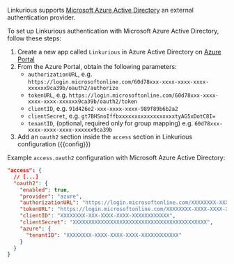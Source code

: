 Linkurious supports [Microsoft Azure Active Directory](https://docs.microsoft.com/en-us/azure/active-directory/active-directory-whatis)
an external authentication provider.

To set up Linkurious authentication with Microsoft Azure Active Directory, follow these steps:

1. Create a new app called `Linkurious` in Azure Active Directory on [Azure Portal](https://portal.azure.com)
2. From the Azure Portal, obtain the following parameters:
   - `authorizationURL`, e.g. `https://login.microsoftonline.com/60d78xxx-xxxx-xxxx-xxxx-xxxxxx9ca39b/oauth2/authorize`
   - `tokenURL`, e.g. `https://login.microsoftonline.com/60d78xxx-xxxx-xxxx-xxxx-xxxxxx9ca39b/oauth2/token`
   - `clientID`, e.g. `91d426e2-xxx-xxxx-xxxx-989f89b6b2a2`
   - `clientSecret`, e.g. `gt7BHSnoIffbxxxxxxxxxxxxxxxxxxtyAG5xDotC8I=`
   - `tenantID`, (optional, required only for group mapping) e.g. `60d78xxx-xxxx-xxxx-xxxx-xxxxxx9ca39b`
3. Add an `oauth2` section inside the `access` section in Linkurious configuration ({{config}})

Example `access.oauth2` configuration with Microsoft Azure Active Directory:

```json
"access": {
  // [...]
  "oauth2": {
    "enabled": true,
    "provider": "azure",
    "authorizationURL": "https://login.microsoftonline.com/XXXXXXXX-XXXX-XXXX-XXXX-XXXXXXXXXXXX/oauth2/authorize",
    "tokenURL": "https://login.microsoftonline.com/XXXXXXXX-XXXX-XXXX-XXXX-XXXXXXXXXXXX/oauth2/token",
    "clientID": "XXXXXXXX-XXX-XXXX-XXXX-XXXXXXXXXXXX",
    "clientSecret": "XXXXXXXXXXXXXXXXXXXXXXXXXXXXXXXXXXXXXXXXXXX",
    "azure": {
      "tenantID": "XXXXXXXX-XXXX-XXXX-XXXX-XXXXXXXXXXXX"
    }
  }
}
```
